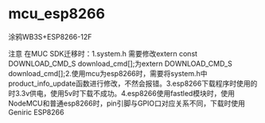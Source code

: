 # mcu_esp8266
涂鸦WB3S+ESP8266-12F

注意
在MUC SDK迁移时：1.system.h 需要修改extern const DOWNLOAD_CMD_S download_cmd[];为extern DOWNLOAD_CMD_S download_cmd[];2.使用mcu为esp8266时，需要将system.h中product_info_update函数进行修改，不然会报错。3.esp8266下载程序时使用的时3.3v供电，使用5v时下载不成功。4.esp8266使用fastled模块时，使用NodeMCU和普通esp8266时，pin引脚与GPIO口对应关系不同，下载时使用Geniric ESP8266
